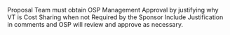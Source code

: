 Proposal Team must obtain OSP Management Approval by justifying why VT is Cost Sharing when not Required by the Sponsor  Include Justification in comments and OSP will review and approve as necessary.
